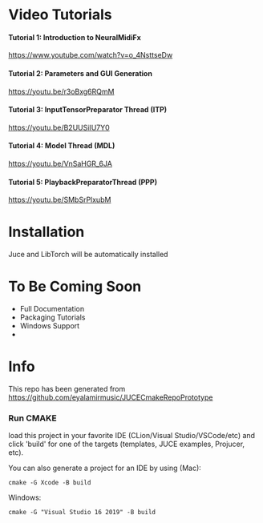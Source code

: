 
# Video Tutorials

#### Tutorial 1: Introduction to NeuralMidiFx


https://www.youtube.com/watch?v=o_4NsttseDw



#### Tutorial 2: Parameters and GUI Generation


https://youtu.be/r3oBxg6RQmM
         
         
#### Tutorial 3: InputTensorPreparator Thread (ITP)


https://youtu.be/B2UUSiIU7Y0      
          
         
#### Tutorial 4: Model Thread (MDL)


https://youtu.be/VnSaHGR_6JA
          

#### Tutorial 5: PlaybackPreparatorThread (PPP)


https://youtu.be/SMbSrPlxubM
           
           
          
# Installation

Juce and LibTorch will be automatically installed

# To Be Coming Soon

- Full Documentation
- Packaging Tutorials
- Windows Support 
- 
 

# Info
This repo has been generated from https://github.com/eyalamirmusic/JUCECmakeRepoPrototype


### Run CMAKE
load this project in your favorite IDE
(CLion/Visual Studio/VSCode/etc)
and click 'build' for one of the targets (templates, JUCE examples, Projucer, etc).

You can also generate a project for an IDE by using (Mac):
```
cmake -G Xcode -B build
```
Windows:
```
cmake -G "Visual Studio 16 2019" -B build
```
